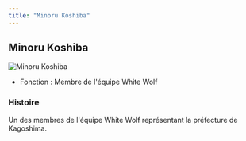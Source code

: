 ```yaml
---
title: "Minoru Koshiba"
---
```


Minoru Koshiba
--------------


![Minoru Koshiba](/images/stories/saga/gundambftry/persos/minoru-koshiba.png)


* Fonction : Membre de l'équipe White Wolf


### Histoire


Un des membres de l'équipe White Wolf représentant la préfecture de Kagoshima.


